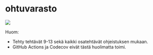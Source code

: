 # ohtuvarasto

![](https://github.com/Dhkj/ohtuvarasto/workflows/CI/badge.svg)

Huom:
- Tehty tehtävät 9-13 sekä kaikki osatehtävät ohjeistuksen mukaan.
- GitHub Actions ja Codecov eivät tästä huolimatta toimi.
